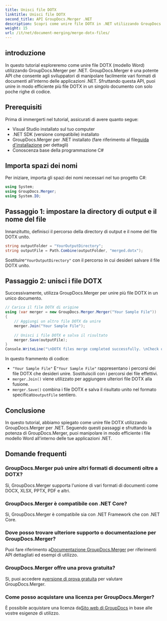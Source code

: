 ```yaml
---
title: Unisci file DOTX
linktitle: Unisci file DOTX
second_title: API GroupDocs.Merger .NET
description: Scopri come unire file DOTX in .NET utilizzando GroupDocs.Merger senza sforzo. Migliora le tue capacità di manipolazione dei documenti.
weight: 15
url: /it/net/document-merging/merge-dotx-files/
---
```

## introduzione
In questo tutorial esploreremo come unire file DOTX (modello Word) utilizzando GroupDocs.Merger per .NET. GroupDocs.Merger è una potente API che consente agli sviluppatori di manipolare facilmente vari formati di documenti all'interno delle applicazioni .NET. Sfruttando questa API, puoi unire in modo efficiente più file DOTX in un singolo documento con solo poche righe di codice.
## Prerequisiti
Prima di immergerti nel tutorial, assicurati di avere quanto segue:
- Visual Studio installato sul tuo computer
- .NET SDK (versione compatibile) installato
-  GroupDocs.Merger per .NET installato (fare riferimento al file[guida d'installazione](https://tutorials.groupdocs.com/merger/net/) per dettagli)
- Conoscenza base della programmazione C#

## Importa spazi dei nomi
Per iniziare, importa gli spazi dei nomi necessari nel tuo progetto C#:
```csharp
using System; 
using GroupDocs.Merger;
using System.IO;
```
## Passaggio 1: impostare la directory di output e il nome del file
Innanzitutto, definisci il percorso della directory di output e il nome del file DOTX unito.
```csharp
string outputFolder = "YourOutputDirectory";
string outputFile = Path.Combine(outputFolder, "merged.dotx");
```
 Sostituire`"YourOutputDirectory"` con il percorso in cui desideri salvare il file DOTX unito.
## Passaggio 2: unisci i file DOTX
Successivamente, utilizza GroupDocs.Merger per unire più file DOTX in un unico documento.
```csharp
// Carica il file DOTX di origine
using (var merger = new GroupDocs.Merger.Merger("Your Sample File"))
{
    // Aggiungi un altro file DOTX da unire
    merger.Join("Your Sample File");
    
    // Unisci i file DOTX e salva il risultato
    merger.Save(outputFile);
}
Console.WriteLine("\nDOTX files merge completed successfully. \nCheck output in {0}", outputFolder);
```
In questo frammento di codice:
- `"Your Sample File"` E`"Your Sample File"` rappresentano i percorsi dei file DOTX che desideri unire. Sostituiscili con i percorsi dei file effettivi.
- `merger.Join()` viene utilizzato per aggiungere ulteriori file DOTX alla fusione.
- `merger.Save()` combina i file DOTX e salva il risultato unito nel formato specificato`outputFile` sentiero.

## Conclusione
In questo tutorial, abbiamo spiegato come unire file DOTX utilizzando GroupDocs.Merger per .NET. Seguendo questi passaggi e sfruttando la potenza di GroupDocs.Merger, puoi manipolare in modo efficiente i file modello Word all'interno delle tue applicazioni .NET.

## Domande frequenti
### GroupDocs.Merger può unire altri formati di documenti oltre a DOTX?
Sì, GroupDocs.Merger supporta l'unione di vari formati di documenti come DOCX, XLSX, PPTX, PDF e altri.
### GroupDocs.Merger è compatibile con .NET Core?
Sì, GroupDocs.Merger è compatibile sia con .NET Framework che con .NET Core.
### Dove posso trovare ulteriore supporto o documentazione per GroupDocs.Merger?
 Puoi fare riferimento a[Documentazione GroupDocs.Merger](https://tutorials.groupdocs.com/merger/net/) per riferimenti API dettagliati ed esempi di utilizzo.
### GroupDocs.Merger offre una prova gratuita?
 Sì, puoi accedere a[versione di prova gratuita](https://releases.groupdocs.com/) per valutare GroupDocs.Merger.
### Come posso acquistare una licenza per GroupDocs.Merger?
 È possibile acquistare una licenza da[Sito web di GroupDocs](https://purchase.groupdocs.com/buy) in base alle vostre esigenze di utilizzo.